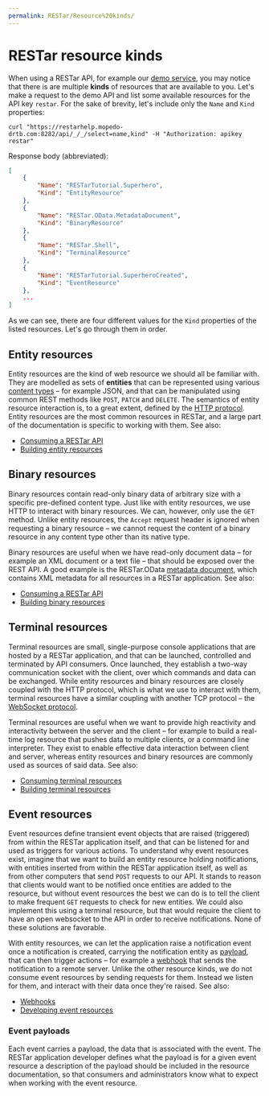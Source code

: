 ```yaml
---
permalink: RESTar/Resource%20kinds/
---
```


# RESTar resource kinds

When using a RESTar API, for example our [demo service](../Consuming%20a%20RESTar%20API/Demo%20service), you may notice that there is are multiple **kinds** of resources that are available to you. Let's make a request to the demo API and list some available resources for the API key `restar`. For the sake of brevity, let's include only the `Name` and `Kind` properties:

```
curl "https://restarhelp.mopedo-drtb.com:8282/api/_/_/select=name,kind" -H "Authorization: apikey restar"
```

Response body (abbreviated):

```json
[
    {
        "Name": "RESTarTutorial.Superhero",
        "Kind": "EntityResource"
    },
    {
        "Name": "RESTar.OData.MetadataDocument",
        "Kind": "BinaryResource"
    },
    {
        "Name": "RESTar.Shell",
        "Kind": "TerminalResource"
    },
    {
        "Name": "RESTarTutorial.SuperheroCreated",
        "Kind": "EventResource"
    },
    ...
]
```

As we can see, there are four different values for the `Kind` properties of the listed resources. Let's go through them in order.

## Entity resources

Entity resources are the kind of web resource we should all be familiar with. They are modelled as sets of **entities** that can be represented using various [content types](../Consuming%20a%20RESTar%20API/Headers#content-type) – for example JSON, and that can be manipulated using common REST methods like `POST`, `PATCH` and `DELETE`. The semantics of entity resource interaction is, to a great extent, defined by the [HTTP protocol](https://en.wikipedia.org/wiki/Http). Entity resources are the most common resources in RESTar, and a large part of the documentation is specific to working with them. See also:

- [Consuming a RESTar API](../Consuming%20a%20RESTar%20API/Introduction)
- [Building entity resources](../Developing%20a%20RESTar%20API/entity%20resources)

## Binary resources

Binary resources contain read-only binary data of arbitrary size with a specific pre-defined content type. Just like with entity resources, we use HTTP to interact with binary resources. We can, however, only use the `GET` method. Unlike entity resources, the `Accept` request header is ignored when requesting a binary resource – we cannot request the content of a binary resource in any content type other than its native type.

Binary resources are useful when we have read-only document data – for example an XML document or a text file – that should be exposed over the REST API. A good example is the RESTar.OData [metadata document](https://github.com/Mopedo/RESTar.OData#metadata), which contains XML metadata for all resources in a RESTar application. See also:

- [Consuming a RESTar API](../Consuming%20a%20RESTar%20API/Introduction)
- [Building binary resources](../Developing%20a%20RESTar%20API/binary%20resources)

## Terminal resources

Terminal resources are small, single-purpose console applications that are hosted by a RESTar application, and that can be launched, controlled and terminated by API consumers. Once launched, they establish a two-way communication socket with the client, over which commands and data can be exchanged. While entity resources and binary resources are closely coupled with the HTTP protocol, which is what we use to interact with them, terminal resources have a similar coupling with another TCP protocol – the [WebSocket protocol](https://en.wikipedia.org/wiki/WebSocket).​

Terminal resources are useful when we want to provide high reactivity and interactivity between the server and the client – for example to build a real-time log resource that pushes data to multiple clients, or a command line interpreter. They exist to enable effective data interaction between client and server, whereas entity resources and binary resources are commonly used as sources of said data. See also:

- [Consuming terminal resources](../Consuming%20a%20RESTar%20API/Consuming%20terminal%20resources)
- [Building terminal resources](../Developing%20a%20RESTar%20API/terminal%20resources)

## Event resources

Event resources define transient event objects that are raised (triggered) from within the RESTar application itself, and that can be listened for and used as triggers for various actions. To understand why event resources exist, imagine that we want to build an entity resource holding notifications, with entities inserted from within the RESTar application itself, as well as from other computers that send `POST` requests to our API. It stands to reason that clients would want to be notified once entities are added to the resource, but without event resources the best we can do is to tell the client to make frequent `GET` requests to check for new entities. We could also implement this using a terminal resource, but that would require the client to have an open websocket to the API in order to receive notifications. None of these solutions are favorable.

With entity resources, we can let the application raise a notification event once a notification is created, carrying the notification entity as [payload](#event-payload), that can then trigger actions – for example a [webhook](../Administering%20a%20RESTar%20API/Webhooks) that sends the notification to a remote server. Unlike the other resource kinds, we do not consume event resources by sending requests for them. Instead we listen for them, and interact with their data once they're raised. See also:

- [Webhooks](../Administering%20a%20RESTar%20API/Webhooks)
- [Developing event resources](../Developing%20a%20RESTar%20API/Developing%20event%20resources)

### Event payloads

Each event carries a payload, the data that is associated with the event. The RESTar application developer defines what the payload is for a given event resource a description of the payload should be included in the resource documentation, so that consumers and administrators know what to expect when working with the event resource.

